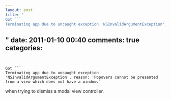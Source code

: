 ```yaml
---
layout: post
title: "
Got ```
Terminating app due to uncaught exception 'NSInvalidArgumentException', reason: 'Popovers cannot be presented from a view which does not have a window.'
```
"
date: 2011-01-10 00:40
comments: true
categories: 
---
```


Got ```
Terminating app due to uncaught exception 'NSInvalidArgumentException', reason: 'Popovers cannot be presented from a view which does not have a window.'
```


when trying to dismiss a modal view controller.

